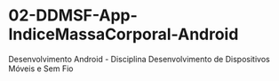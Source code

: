 # 02-DDMSF-App-IndiceMassaCorporal-Android
Desenvolvimento Android - Disciplina Desenvolvimento de Dispositivos Móveis e Sem Fio
